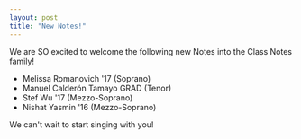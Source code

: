 ```yaml
---
layout: post
title: "New Notes!"
---
```


We are SO excited to welcome the following new Notes into the Class Notes
family!

- Melissa Romanovich '17 (Soprano)
- Manuel Calderón Tamayo GRAD (Tenor)
- Stef Wu '17 (Mezzo-Soprano)
- Nishat Yasmin '16 (Mezzo-Soprano)

We can't wait to start singing with you!
